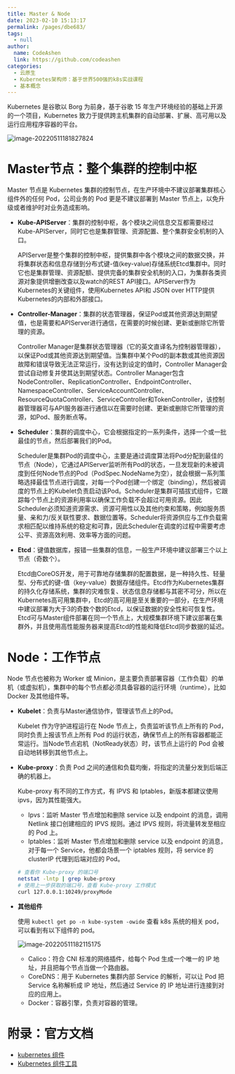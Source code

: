 ```yaml
---
title: Master & Node
date: 2023-02-10 15:13:17
permalink: /pages/dbe683/
tags: 
  - null
author: 
  name: CodeAshen
  link: https://github.com/codeashen
categories: 
  - 云原生
  - Kubernetes架构师：基于世界500强的k8s实战课程
  - 基本概念
---
```



Kubernetes 是谷歌以 Borg 为前身，基于谷歌 15 年生产环境经验的基础上开源的一个项目，Kubernetes 致力于提供跨主机集群的自动部署、扩展、高可用以及运行应用程序容器的平台。

![image-20220511181827824](https://cc.hjfile.cn/cc/img/20220511/2022051106182900072077.png)

# Master节点：整个集群的控制中枢

Master 节点是 Kubernetes 集群的控制节点，在生产环境中不建议部署集群核心组件外的任何 Pod，公司业务的 Pod 更是不建议部署到 Master 节点上，以免升级或者维护时对业务造成影响。

- **Kube-APIServer**：集群的控制中枢，各个模块之间信息交互都需要经过Kube-APIServer，同时它也是集群管理、资源配置、整个集群安全机制的入口。

  APIServer是整个集群的控制中枢，提供集群中各个模块之间的数据交换，并将集群状态和信息存储到分布式键-值(key-value)存储系统Etcd集群中。同时它也是集群管理、资源配额、提供完备的集群安全机制的入口，为集群各类资源对象提供增删改查以及watch的REST API接口。APIServer作为Kubernetes的关键组件，使用Kubernetes API和 JSON over HTTP提供Kubernetes的内部和外部接口。

- **Controller-Manager**：集群的状态管理器，保证Pod或其他资源达到期望值，也是需要和APIServer进行通信，在需要的时候创建、更新或删除它所管理的资源。

  Controller Manager是集群状态管理器（它的英文直译名为控制器管理器），以保证Pod或其他资源达到期望值。当集群中某个Pod的副本数或其他资源因故障和错误导致无法正常运行，没有达到设定的值时，Controller Manager会尝试自动修复并使其达到期望状态。Controller Manager包含NodeController、ReplicationController、EndpointController、NamespaceController、ServiceAccountController、ResourceQuotaController、ServiceController和TokenController，该控制器管理器可与API服务器进行通信以在需要时创建、更新或删除它所管理的资源，如Pod、服务断点等。

- **Scheduler**：集群的调度中心，它会根据指定的一系列条件，选择一个或一批最佳的节点，然后部署我们的Pod。

  Scheduler是集群Pod的调度中心，主要是通过调度算法将Pod分配到最佳的节点（Node），它通过APIServer监听所有Pod的状态，一旦发现新的未被调度到任何Node节点的Pod（PodSpec.NodeName为空），就会根据一系列策略选择最佳节点进行调度，对每一个Pod创建一个绑定（binding），然后被调度的节点上的Kubelet负责启动该Pod。Scheduler是集群可插拔式组件，它跟踪每个节点上的资源利用率以确保工作负载不会超过可用资源。因此Scheduler必须知道资源需求、资源可用性以及其他约束和策略，例如服务质量、亲和力/反关联性要求、数据位置等。Scheduler将资源供应与工作负载需求相匹配以维持系统的稳定和可靠，因此Scheduler在调度的过程中需要考虑公平、资源高效利用、效率等方面的问题。

- **Etcd**：键值数据库，报错一些集群的信息，一般生产环境中建议部署三个以上节点（奇数个）。

  Etcd由CoreOS开发，用于可靠地存储集群的配置数据，是一种持久性、轻量型、分布式的键-值（key-value）数据存储组件。Etcd作为Kubernetes集群的持久化存储系统，集群的灾难恢复、状态信息存储都与其密不可分，所以在Kubernetes高可用集群中，Etcd的高可用是至关重要的一部分，在生产环境中建议部署为大于3的奇数个数的Etcd，以保证数据的安全性和可恢复性。Etcd可与Master组件部署在同一个节点上，大规模集群环境下建议部署在集群外，并且使用高性能服务器来提高Etcd的性能和降低Etcd同步数据的延迟。

# Node：工作节点

Node 节点也被称为 Worker 或 Minion，是主要负责部署容器（工作负载）的单机（或虚拟机），集群中的每个节点都必须具备容器的运行环境（runtime），比如Docker 及其他组件等。

- **Kubelet**：负责与Master通信协作，管理该节点上的Pod。

  Kubelet 作为守护进程运行在 Node 节点上，负责监听该节点上所有的 Pod，同时负责上报该节点上所有 Pod 的运行状态，确保节点上的所有容器都能正常运行。当Node节点宕机（NotReady状态）时，该节点上运行的 Pod 会被自动地转移到其他节点上。

- **Kube-proxy**：负责 Pod 之间的通信和负载均衡，将指定的流量分发到后端正确的机器上。

  Kube-proxy 有不同的工作方式，有 IPVS 和 Iptables，新版本都建议使用 ipvs，因为其性能强大。

  - Ipvs：监听 Master 节点增加和删除 service 以及 endpoint 的消息，调用 Netlink 接口创建相应的 IPVS 规则。通过 IPVS 规则，将流量转发至相应的 Pod 上。
  - Iptables：监听 Master 节点增加和删除 service 以及 endpoint 的消息，对于每一个 Service，他都会场景一个 iptables 规则，将 service 的 clusterIP 代理到后端对应的 Pod。

  ```bash
  # 查看你 Kube-proxy 的端口号
  netstat -lntp | grep kube-proxy
  # 使用上一步获取的端口号，查看 Kube-proxy 工作模式
  curl 127.0.0.1:10249/proxyMode
  ```

- **其他组件**

  使用 `kubectl get po -n kube-system -owide` 查看 k8s 系统的相关 pod，可以看到有以下组件的 pod。

  ![image-20220511182115175](https://cc.hjfile.cn/cc/img/20220511/202205110621164689467.png)

  - Calico：符合 CNI 标准的网络插件，给每个 Pod 生成一个唯一的 IP 地址，并且把每个节点当做一个路由器。
  - CoreDNS：用于 Kubernetes 集群内部 Service 的解析，可以让 Pod 把 Service 名称解析成 IP 地址，然后通过 Service 的 IP 地址进行连接到对应的应用上。
  - Docker：容器引擎，负责对容器的管理。

# 附录：官方文档

- [kubernetes 组件](https://kubernetes.io/zh/docs/concepts/overview/components/)
- [Kubernetes 组件工具](https://kubernetes.io/zh/docs/reference/command-line-tools-reference/)